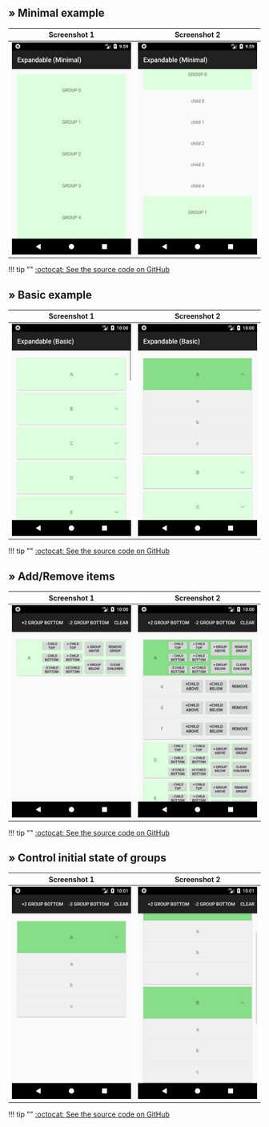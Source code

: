 
## &raquo; Minimal example

| Screenshot 1 | Screenshot 2 |
|--------------|--------------|
| ![Screenshot 1 - Expandable (Minimal)](../images/example/expandable-minimal-1.png) | ![Screenshot 2 - Expandable (Minimal)](../images/example/expandable-minimal-2.png) |

!!! tip ""
    [:octocat: See the source code on GitHub](https://github.com/h6ah4i/android-advancedrecyclerview/tree/master/example/src/main/java/com/h6ah4i/android/example/advrecyclerview/demo_e_minimal)


## &raquo; Basic example

| Screenshot 1 | Screenshot 2 |
|--------------|--------------|
| ![Screenshot 1 - Expandable (Basic)](../images/example/expandable-basic-1.png) | ![Screenshot 2 - Expandable (Basic)](../images/example/expandable-basic-2.png) |

!!! tip ""
    [:octocat: See the source code on GitHub](https://github.com/h6ah4i/android-advancedrecyclerview/tree/master/example/src/main/java/com/h6ah4i/android/example/advrecyclerview/demo_e_basic)


## &raquo; Add/Remove items

| Screenshot 1 | Screenshot 2 |
|--------------|--------------|
| ![Screenshot 1 - Expandable (Add/Remove items)](../images/example/expandable-add-remove-1.png) | ![Screenshot 2 - Expandable (Add/Remove items)](../images/example/expandable-add-remove-2.png) |

!!! tip ""
    [:octocat: See the source code on GitHub](https://github.com/h6ah4i/android-advancedrecyclerview/tree/master/example/src/main/java/com/h6ah4i/android/example/advrecyclerview/demo_e_add_remove)


## &raquo; Control initial state of groups

| Screenshot 1 | Screenshot 2 |
|--------------|--------------|
| ![Screenshot 1 - Expandable (Groups already expanded)](../images/example/expandable-already-expanded-1.png) | ![Screenshot 2 - Expandable (Groups already expanded)](../images/example/expandable-already-expanded-2.png) |

!!! tip ""
    [:octocat: See the source code on GitHub](https://github.com/h6ah4i/android-advancedrecyclerview/tree/master/example/src/main/java/com/h6ah4i/android/example/advrecyclerview/demo_e_already_expanded)

